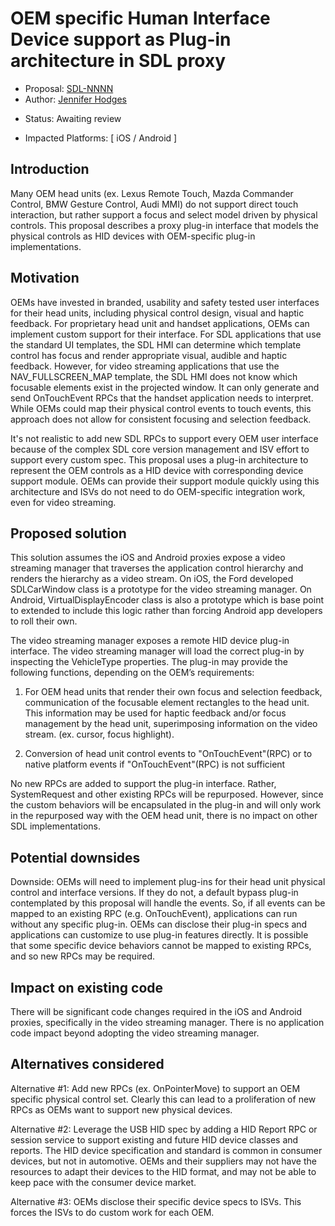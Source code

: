 # OEM specific Human Interface Device support as Plug-in architecture in SDL proxy

* Proposal: [SDL-NNNN](NNNN-HID-Support-Plug-in.md)
* Author: [Jennifer Hodges](https://github.com/jhodges55)
+ Status: Awaiting review
* Impacted Platforms: [ iOS / Android ]

## Introduction

Many OEM head units (ex. Lexus Remote Touch, Mazda Commander Control, BMW Gesture Control, Audi MMI) do not support direct touch interaction, but rather support a focus and select model driven by physical controls. This proposal describes a proxy plug-in interface that models the physical controls as HID devices with OEM-specific plug-in implementations.

## Motivation

OEMs have invested in branded, usability and safety tested user interfaces for their head units, including physical control design, visual and haptic feedback. For proprietary head unit and handset applications, OEMs can implement custom support for their interface. For SDL applications that use the standard UI templates, the SDL HMI can determine which template control has focus and render appropriate visual, audible and haptic feedback. However, for video streaming applications that use the NAV_FULLSCREEN_MAP template, the SDL HMI does not know which focusable elements exist in the projected window. It can only generate and send OnTouchEvent RPCs that the handset application needs to interpret. While OEMs could map their physical control events to touch events, this approach does not allow for consistent focusing and selection feedback.

It's not realistic to add new SDL RPCs to support every OEM user interface because of the complex SDL core version management and ISV effort to support every custom spec. This proposal uses a plug-in architecture to represent the OEM controls as a HID device with corresponding device support module. OEMs can provide their support module quickly using this architecture and ISVs do not need to do OEM-specific integration work, even for video streaming.

## Proposed solution

This solution assumes the iOS and Android proxies expose a video streaming manager that traverses the application control hierarchy and renders the hierarchy as a video stream. On iOS, the Ford developed SDLCarWindow class is a prototype for the video streaming manager. On Android, VirtualDisplayEncoder class is also a prototype which is base point to extended to include this logic rather than forcing Android app developers to roll their own.

The video streaming manager exposes a remote HID device plug-in interface. The video streaming manager will load the correct plug-in by inspecting the VehicleType properties. The plug-in may provide the following functions, depending on the OEM’s requirements:

1. For OEM head units that render their own focus and selection feedback, communication of the focusable element rectangles to the head unit. This information may be used for haptic feedback and/or focus management by the head unit, superimposing information on the video stream. (ex. cursor, focus highlight).

2. Conversion of head unit control events to "OnTouchEvent"(RPC) or to native platform events if "OnTouchEvent"(RPC) is not sufficient

No new RPCs are added to support the plug-in interface. Rather, SystemRequest and other existing RPCs will be repurposed. However, since the custom behaviors will be encapsulated in the plug-in and will only work in the repurposed way with the OEM head unit, there is no impact on other SDL implementations.

## Potential downsides

Downside: OEMs will need to implement plug-ins for their head unit physical control and interface versions. If they do not, a default bypass plug-in contemplated by this proposal will handle the events. So, if all events can be mapped to an existing RPC (e.g. OnTouchEvent), applications can run without any specific plug-in. OEMs can disclose their plug-in specs and applications can customize to use plug-in features directly. It is possible that some specific device behaviors cannot be mapped to existing RPCs, and so new RPCs may be required.

## Impact on existing code

There will be significant code changes required in the iOS and Android proxies, specifically in the video streaming manager. There is no application code impact beyond adopting the video streaming manager.

## Alternatives considered

Alternative #1: Add new RPCs (ex. OnPointerMove) to support an OEM specific physical control set. Clearly this can lead to a proliferation of new RPCs as OEMs want to support new physical devices.

Alternative #2: Leverage the USB HID spec by adding a HID Report RPC or session service to support existing and future HID device classes and reports. The HID device specification and standard is common in consumer devices, but not in automotive. OEMs and their suppliers may not have the resources to adapt their devices to the HID format, and may not be able to keep pace with the consumer device market.

Alternative #3: OEMs disclose their specific device specs to ISVs. This forces the ISVs to do custom work for each OEM.
